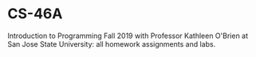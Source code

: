 # CS-46A
Introduction to Programming Fall 2019 with Professor Kathleen O'Brien at San Jose State University: all homework assignments and labs.
